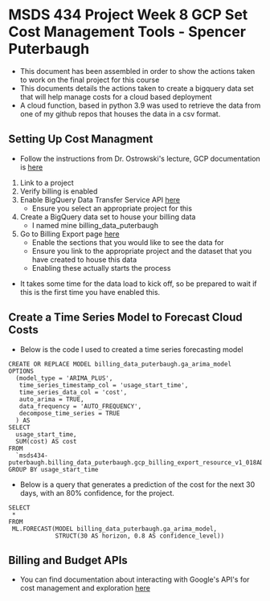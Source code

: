 
# MSDS 434 Project Week 8 GCP Set Cost Management Tools - Spencer Puterbaugh

- This document has been assembled in order to show the actions taken to work on the final project for this course
- This documents details the actions taken to create a bigquery data set that will help manage costs for a cloud based deployment
- A cloud function, based in python 3.9 was used to retrieve the data from one of my github repos that houses the data in a csv format.




## Setting Up Cost Managment

- Follow the instructions from Dr. Ostrowski's lecture, GCP documentation is [here](https://cloud.google.com/billing/docs/how-to/export-data-bigquery-setup)

1. Link to a project
2. Verify billing is enabled
3. Enable BigQuery Data Transfer Service API [here](https://console.cloud.google.com/apis/api/bigquerydatatransfer.googleapis.com/metrics?_ga=2.64646447.1629872624.1668257441-1316210069.1656539093&project=msds434-puterbaugh)
    - Ensure you select an appropriate project for this
4. Create a BigQuery data set to house your billing data
    - I named mine billing_data_puterbaugh
5. Go to Billing Export page [here](https://console.cloud.google.com/billing/018AD1-904D4F-E20028/export/bigquery?organizationId=0)
    - Enable the sections that you would like to see the data for
    - Ensure you link to the appropriate project and the dataset that you have created to house this data
    - Enabling these actually starts the process

- It takes some time for the data load to kick off, so be prepared to wait if this is the first time you have enabled this.

## Create a Time Series Model to Forecast Cloud Costs

- Below is the code I used to created a time series forecasting model
```
CREATE OR REPLACE MODEL billing_data_puterbaugh.ga_arima_model
OPTIONS
  (model_type = 'ARIMA_PLUS',
   time_series_timestamp_col = 'usage_start_time',
   time_series_data_col = 'cost',
   auto_arima = TRUE,
   data_frequency = 'AUTO_FREQUENCY',
   decompose_time_series = TRUE
  ) AS
SELECT
  usage_start_time,
  SUM(cost) AS cost
FROM
  `msds434-puterbaugh.billing_data_puterbaugh.gcp_billing_export_resource_v1_018AD1_904D4F_E20028`
GROUP BY usage_start_time
```

- Below is a query that generates a prediction of the cost for the next 30 days, with an 80% confidence, for the project.
```
SELECT
 *
FROM
 ML.FORECAST(MODEL billing_data_puterbaugh.ga_arima_model,
             STRUCT(30 AS horizon, 0.8 AS confidence_level))
```

## Billing and Budget APIs

- You can find documentation about interacting with Google's API's for cost management and exploration [here](https://cloud.google.com/billing/docs/apis)